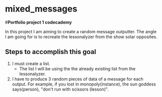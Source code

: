 # mixed_messages

 #**Portfolio project 1 codecademy**

In this project I am aiming to create a random message outputter. The angle I am going for is to recreate the lessonalyzer from the show solar opposites.

## Steps to accomplish this goal

1. I must create a list.
    - The list I will be using the the already existing list from the lessonalyzer.
2. I have to produce 3 random pieces of data of a message for each output. For example, if you lost in monopoly(instance), the sun goddess says(person), "don't run with scissors (lesson)".
